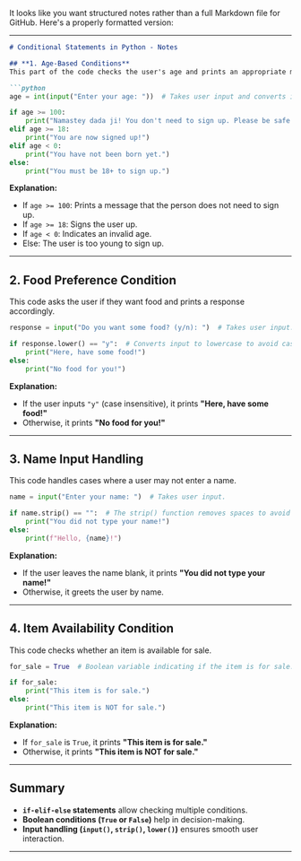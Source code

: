 It looks like you want structured notes rather than a full Markdown file for GitHub. Here's a properly formatted version:

---

```markdown
# Conditional Statements in Python - Notes

## **1. Age-Based Conditions**
This part of the code checks the user's age and prints an appropriate message.

```python
age = int(input("Enter your age: "))  # Takes user input and converts it to an integer.

if age >= 100:
    print("Namastey dada ji! You don't need to sign up. Please be safe and take rest, this is not for you.")  
elif age >= 18:
    print("You are now signed up!")  
elif age < 0:
    print("You have not been born yet.")  
else:
    print("You must be 18+ to sign up.")  
```
**Explanation:**
- If `age >= 100`: Prints a message that the person does not need to sign up.
- If `age >= 18`: Signs the user up.
- If `age < 0`: Indicates an invalid age.
- Else: The user is too young to sign up.

---

## **2. Food Preference Condition**
This code asks the user if they want food and prints a response accordingly.

```python
response = input("Do you want some food? (y/n): ")  # Takes user input.

if response.lower() == "y":  # Converts input to lowercase to avoid case mismatches.
    print("Here, have some food!")  
else:
    print("No food for you!")  
```
**Explanation:**
- If the user inputs `"y"` (case insensitive), it prints **"Here, have some food!"**
- Otherwise, it prints **"No food for you!"**

---

## **3. Name Input Handling**
This code handles cases where a user may not enter a name.

```python
name = input("Enter your name: ")  # Takes user input.

if name.strip() == "":  # The strip() function removes spaces to avoid blank input.
    print("You did not type your name!")  
else:
    print(f"Hello, {name}!")  
```
**Explanation:**
- If the user leaves the name blank, it prints **"You did not type your name!"**
- Otherwise, it greets the user by name.

---

## **4. Item Availability Condition**
This code checks whether an item is available for sale.

```python
for_sale = True  # Boolean variable indicating if the item is for sale.

if for_sale:
    print("This item is for sale.")  
else:
    print("This item is NOT for sale.")  
```
**Explanation:**
- If `for_sale` is `True`, it prints **"This item is for sale."**
- Otherwise, it prints **"This item is NOT for sale."**

---

## **Summary**
- **`if-elif-else` statements** allow checking multiple conditions.
- **Boolean conditions (`True` or `False`)** help in decision-making.
- **Input handling (`input()`, `strip()`, `lower()`)** ensures smooth user interaction.

---


